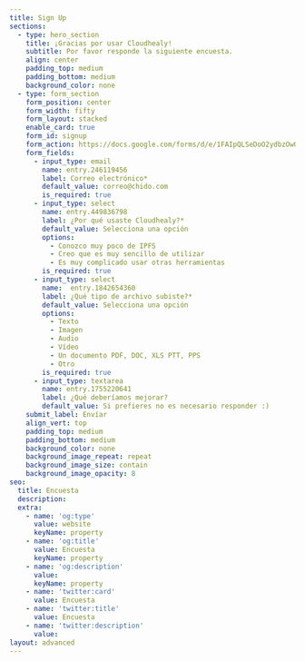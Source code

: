 ```yaml
---
title: Sign Up
sections:
  - type: hero_section
    title: ¡Gracias por usar Cloudhealy!
    subtitle: Por favor responde la siguiente encuesta.
    align: center
    padding_top: medium
    padding_bottom: medium
    background_color: none
  - type: form_section
    form_position: center
    form_width: fifty
    form_layout: stacked
    enable_card: true
    form_id: signup
    form_action: https://docs.google.com/forms/d/e/1FAIpQLSeDoO2ydbzOwOM-JSDclK3qQHds3iLGkRCOucOkdUuGObdNSQ/formResponse
    form_fields:
      - input_type: email
        name: entry.246119456
        label: Correo electrónico*
        default_value: correo@chido.com
        is_required: true
      - input_type: select
        name: entry.449836798
        label: ¿Por qué usaste Cloudhealy?*
        default_value: Selecciona una opción
        options:
          - Conozco muy poco de IPFS
          - Creo que es muy sencillo de utilizar
          - Es muy complicado usar otras herramientas
        is_required: true
      - input_type: select
        name:  entry.1842654360
        label: ¿Qué tipo de archivo subiste?*
        default_value: Selecciona una opción
        options:
          - Texto
          - Imagen
          - Audio
          - Vídeo
          - Un documento PDF, DOC, XLS PTT, PPS
          - Otro
        is_required: true
      - input_type: textarea
        name: entry.1755220641
        label: ¿Qué deberíamos mejorar?
        default_value: Si prefieres no es necesario responder :)
    submit_label: Envíar
    align_vert: top
    padding_top: medium
    padding_bottom: medium
    background_color: none
    background_image_repeat: repeat
    background_image_size: contain
    background_image_opacity: 8
seo:
  title: Encuesta
  description: 
  extra:
    - name: 'og:type'
      value: website
      keyName: property
    - name: 'og:title'
      value: Encuesta
      keyName: property
    - name: 'og:description'
      value: 
      keyName: property
    - name: 'twitter:card'
      value: Encuesta
    - name: 'twitter:title'
      value: Encuesta
    - name: 'twitter:description'
      value: 
layout: advanced
---
```

